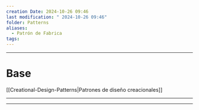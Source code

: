 ```yaml
---
creation Date: 2024-10-26 09:46
last modification: " 2024-10-26 09:46"
folder: Patterns
aliases:
  - Patrón de Fabrica
tags:
---
```

___
# Base
[[Creational-Design-Patterns|Patrones de diseño creacionales]]
___

___
